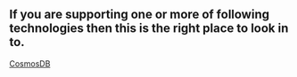 ## If you are supporting one or more of following technologies then this is the right place to look in to.


[CosmosDB]()